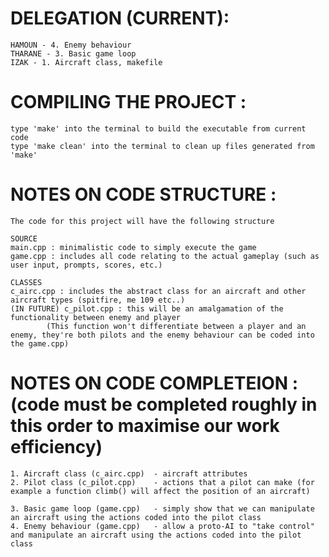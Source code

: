 # DELEGATION (CURRENT):
	HAMOUN - 4. Enemy behaviour
	THARANE - 3. Basic game loop
	IZAK - 1. Aircraft class, makefile
# COMPILING THE PROJECT : 
	type 'make' into the terminal to build the executable from current code
	type 'make clean' into the terminal to clean up files generated from 'make'
# NOTES ON CODE STRUCTURE :
	The code for this project will have the following structure

	SOURCE
	main.cpp : minimalistic code to simply execute the game
	game.cpp : includes all code relating to the actual gameplay (such as user input, prompts, scores, etc.)

	CLASSES
	c_airc.cpp : includes the abstract class for an aircraft and other aircraft types (spitfire, me 109 etc..)
	(IN FUTURE) c_pilot.cpp : this will be an amalgamation of the functionality between enemy and player
			(This function won't differentiate between a player and an enemy, they're both pilots and the enemy behaviour can be coded into the game.cpp)
# NOTES ON CODE COMPLETEION : (code must be completed roughly in this order to maximise our work efficiency)
	1. Aircraft class (c_airc.cpp)	- aircraft attributes
	2. Pilot class (c_pilot.cpp)	- actions that a pilot can make (for example a function climb() will affect the position of an aircraft)

	3. Basic game loop (game.cpp)	- simply show that we can manipulate an aircraft using the actions coded into the pilot class
	4. Enemy behaviour (game.cpp)	- allow a proto-AI to "take control" and manipulate an aircraft using the actions coded into the pilot class
